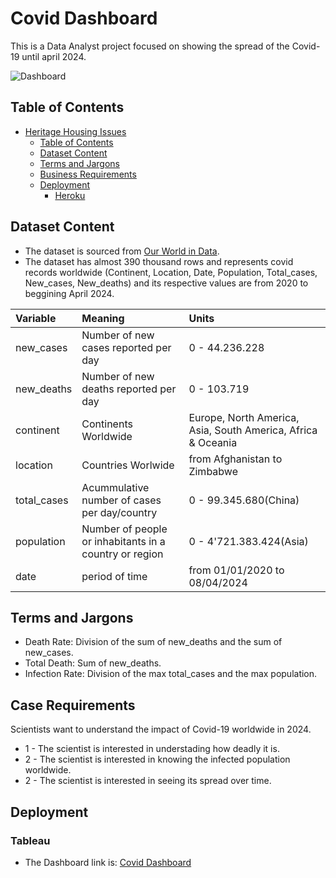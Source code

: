 # Covid Dashboard

This is a Data Analyst project focused on showing the spread of the Covid-19 until april 2024.

![Dashboard](/media)

## Table of Contents

- [Heritage Housing Issues](#covid-dashboard)
  - [Table of Contents](#table-of-contents)
  - [Dataset Content](#dataset-content)
  - [Terms and Jargons](#terms-and-jargons)
  - [Business Requirements](#case-requirements)
  - [Deployment](#deployment)
    - [Heroku](#tableau)

## Dataset Content

- The dataset is sourced from [Our World in Data](https://ourworldindata.org/covid-deaths).
- The dataset has almost 390 thousand rows and represents covid records worldwide (Continent, Location, Date, Population, Total_cases, New_cases, New_deaths) and its respective values are from 2020 to beggining April 2024.

|Variable|Meaning|Units|
|:----|:----|:----|
|new_cases|Number of new cases reported per day|0 - 44.236.228|
|new_deaths|Number of new deaths reported per day|0 - 103.719|
|continent|Continents Worldwide|Europe, North America, Asia, South America, Africa & Oceania|
|location|Countries Worlwide|from Afghanistan to Zimbabwe|
|total_cases|Acummulative number of cases per day/country|0 - 99.345.680(China)|
|population|Number of people or inhabitants in a country or region|0 - 4'721.383.424(Asia)|
|date|period of time|from 01/01/2020 to 08/04/2024|

## Terms and Jargons

- Death Rate: Division of the sum of new_deaths and the sum of new_cases.
- Total Death: Sum of new_deaths.
- Infection Rate: Division of the max total_cases and the max population.

## Case Requirements

Scientists want to understand the impact of Covid-19 worldwide in 2024.

- 1 - The scientist is interested in understading how deadly it is.
- 2 - The scientist is interested in knowing the infected population worldwide.
- 2 - The scientist is interested in seeing its spread over time.

## Deployment

### Tableau

- The Dashboard link is: [Covid Dashboard](https://public.tableau.com/app/profile/andres.garcia3623/viz/CovidDashboard_17127439574540/Dashboard1)
